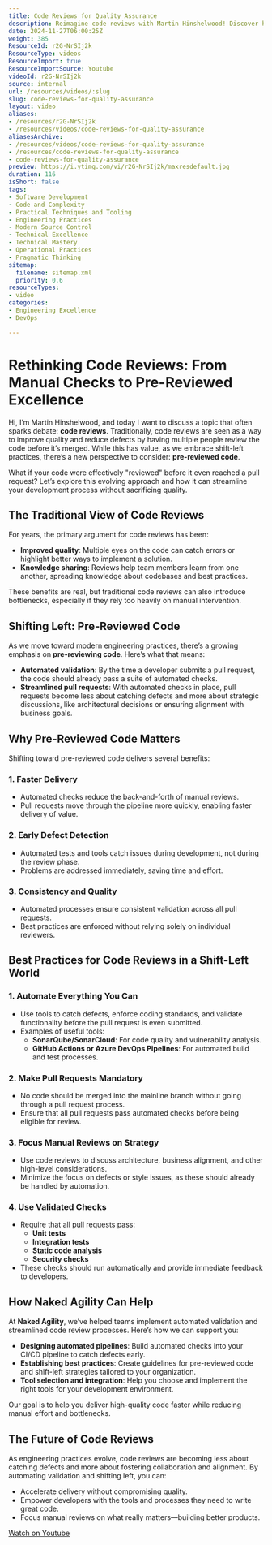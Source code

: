 ```yaml
---
title: Code Reviews for Quality Assurance
description: Reimagine code reviews with Martin Hinshelwood! Discover how automation and a shift-left approach enhance quality and speed in software development.
date: 2024-11-27T06:00:25Z
weight: 385
ResourceId: r2G-NrSIj2k
ResourceType: videos
ResourceImport: true
ResourceImportSource: Youtube
videoId: r2G-NrSIj2k
source: internal
url: /resources/videos/:slug
slug: code-reviews-for-quality-assurance
layout: video
aliases:
- /resources/r2G-NrSIj2k
- /resources/videos/code-reviews-for-quality-assurance
aliasesArchive:
- /resources/videos/code-reviews-for-quality-assurance
- /resources/code-reviews-for-quality-assurance
- code-reviews-for-quality-assurance
preview: https://i.ytimg.com/vi/r2G-NrSIj2k/maxresdefault.jpg
duration: 116
isShort: false
tags:
- Software Development
- Code and Complexity
- Practical Techniques and Tooling
- Engineering Practices
- Modern Source Control
- Technical Excellence
- Technical Mastery
- Operational Practices
- Pragmatic Thinking
sitemap:
  filename: sitemap.xml
  priority: 0.6
resourceTypes:
- video
categories:
- Engineering Excellence
- DevOps

---
```

# Rethinking Code Reviews: From Manual Checks to Pre-Reviewed Excellence

Hi, I’m Martin Hinshelwood, and today I want to discuss a topic that often sparks debate: **code reviews**. Traditionally, code reviews are seen as a way to improve quality and reduce defects by having multiple people review the code before it’s merged. While this has value, as we embrace shift-left practices, there’s a new perspective to consider: **pre-reviewed code**.

What if your code were effectively "reviewed" before it even reached a pull request? Let’s explore this evolving approach and how it can streamline your development process without sacrificing quality.

## The Traditional View of Code Reviews

For years, the primary argument for code reviews has been:

- **Improved quality**: Multiple eyes on the code can catch errors or highlight better ways to implement a solution.
- **Knowledge sharing**: Reviews help team members learn from one another, spreading knowledge about codebases and best practices.

These benefits are real, but traditional code reviews can also introduce bottlenecks, especially if they rely too heavily on manual intervention.

## Shifting Left: Pre-Reviewed Code

As we move toward modern engineering practices, there’s a growing emphasis on **pre-reviewing code**. Here’s what that means:

- **Automated validation**: By the time a developer submits a pull request, the code should already pass a suite of automated checks.
- **Streamlined pull requests**: With automated checks in place, pull requests become less about catching defects and more about strategic discussions, like architectural decisions or ensuring alignment with business goals.

## Why Pre-Reviewed Code Matters

Shifting toward pre-reviewed code delivers several benefits:

### 1. Faster Delivery

- Automated checks reduce the back-and-forth of manual reviews.
- Pull requests move through the pipeline more quickly, enabling faster delivery of value.

### 2. Early Defect Detection

- Automated tests and tools catch issues during development, not during the review phase.
- Problems are addressed immediately, saving time and effort.

### 3. Consistency and Quality

- Automated processes ensure consistent validation across all pull requests.
- Best practices are enforced without relying solely on individual reviewers.

## Best Practices for Code Reviews in a Shift-Left World

### 1. Automate Everything You Can

- Use tools to catch defects, enforce coding standards, and validate functionality before the pull request is even submitted.
- Examples of useful tools:
  - **SonarQube/SonarCloud**: For code quality and vulnerability analysis.
  - **GitHub Actions or Azure DevOps Pipelines**: For automated build and test processes.

### 2. Make Pull Requests Mandatory

- No code should be merged into the mainline branch without going through a pull request process.
- Ensure that all pull requests pass automated checks before being eligible for review.

### 3. Focus Manual Reviews on Strategy

- Use code reviews to discuss architecture, business alignment, and other high-level considerations.
- Minimize the focus on defects or style issues, as these should already be handled by automation.

### 4. Use Validated Checks

- Require that all pull requests pass:
  - **Unit tests**
  - **Integration tests**
  - **Static code analysis**
  - **Security checks**
- These checks should run automatically and provide immediate feedback to developers.

## How Naked Agility Can Help

At **Naked Agility**, we’ve helped teams implement automated validation and streamlined code review processes. Here’s how we can support you:

- **Designing automated pipelines**: Build automated checks into your CI/CD pipeline to catch defects early.
- **Establishing best practices**: Create guidelines for pre-reviewed code and shift-left strategies tailored to your organization.
- **Tool selection and integration**: Help you choose and implement the right tools for your development environment.

Our goal is to help you deliver high-quality code faster while reducing manual effort and bottlenecks.

## The Future of Code Reviews

As engineering practices evolve, code reviews are becoming less about catching defects and more about fostering collaboration and alignment. By automating validation and shifting left, you can:

- Accelerate delivery without compromising quality.
- Empower developers with the tools and processes they need to write great code.
- Focus manual reviews on what really matters—building better products.

[Watch on Youtube](https://www.youtube.com/watch?v=r2G-NrSIj2k)
